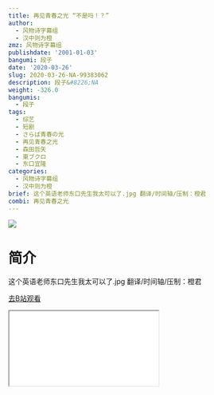 ```yaml
---
title: 再见青春之光 “不是吗！？”
author:
  - 风物诗字幕组
  - 汉中则为橙
zmz: 风物诗字幕组
publishdate: '2001-01-03'
bangumi: 段子
date: '2020-03-26'
slug: 2020-03-26-NA-99383062
description: 段子&#8226;NA
weight: -326.0
bangumis:
  - 段子
tags:
  - 综艺
  - 短剧
  - さらば青春の光
  - 再见青春之光
  - 森田哲矢
  - 東ブクロ
  - 东口宜隆
categories:
  - 风物诗字幕组
  - 汉中则为橙
brief: 这个英语老师东口先生我太可以了.jpg 翻译/时间轴/压制：橙君
combi: 再见青春之光
---
```

![](https://raw.githubusercontent.com/tcgriffith/owaraisite/master/static/tmpimg/0d422a172b4d35d82a6688c0560fe5a32a5ea918.jpg.480.jpg)
# 简介  
这个英语老师东口先生我太可以了.jpg
翻译/时间轴/压制：橙君  

[去B站观看](https://www.bilibili.com/video/av99383062/)
<div class ="resp-container"><iframe class="testiframe" src="//player.bilibili.com/player.html?aid=99383062"", scrolling="no", allowfullscreen="true" > </iframe></div> 

